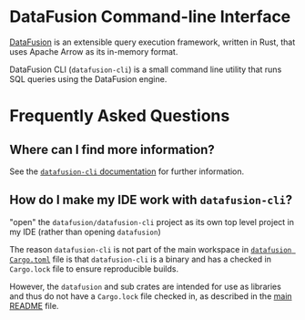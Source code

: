 <!---
  Licensed to the Apache Software Foundation (ASF) under one
  or more contributor license agreements.  See the NOTICE file
  distributed with this work for additional information
  regarding copyright ownership.  The ASF licenses this file
  to you under the Apache License, Version 2.0 (the
  "License"); you may not use this file except in compliance
  with the License.  You may obtain a copy of the License at

    http://www.apache.org/licenses/LICENSE-2.0

  Unless required by applicable law or agreed to in writing,
  software distributed under the License is distributed on an
  "AS IS" BASIS, WITHOUT WARRANTIES OR CONDITIONS OF ANY
  KIND, either express or implied.  See the License for the
  specific language governing permissions and limitations
  under the License.
-->

<!-- Note this file is included in the crates.io page as well https://crates.io/crates/datafusion-cli -->

# DataFusion Command-line Interface

[DataFusion](https://datafusion.apache.org/) is an extensible query execution framework, written in Rust, that uses Apache Arrow as its in-memory format.

DataFusion CLI (`datafusion-cli`) is a small command line utility that runs SQL queries using the DataFusion engine.

# Frequently Asked Questions

## Where can I find more information?

See the [`datafusion-cli` documentation](https://datafusion.apache.org/user-guide/cli/index.html) for further information.

## How do I make my IDE work with `datafusion-cli`?

"open" the `datafusion/datafusion-cli` project as its own top level
project in my IDE (rather than opening `datafusion`)

The reason `datafusion-cli` is not part of the main workspace in
[`datafusion Cargo.toml`] file is that `datafusion-cli` is a binary and has a
checked in `Cargo.lock` file to ensure reproducible builds.

However, the `datafusion` and sub crates are intended for use as libraries and
thus do not have a `Cargo.lock` file checked in, as described in the [main
README] file.

[`datafusion cargo.toml`]: https://github.com/apache/datafusion/blob/main/Cargo.toml
[main readme]: ../README.md
